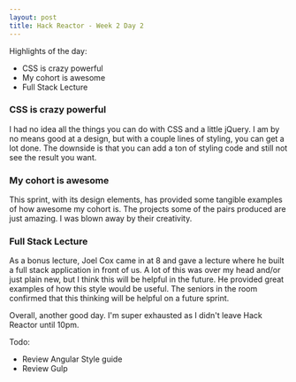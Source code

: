 ```yaml
---
layout: post
title: Hack Reactor - Week 2 Day 2
---
```


Highlights of the day:

* CSS is crazy powerful
* My cohort is awesome
* Full Stack Lecture

### CSS is crazy powerful

I had no idea all the things you can do with CSS and a little jQuery.  I am by no means good at a design, but with a couple lines of styling, you can get a lot done.  The downside is that you can add a ton of styling code and still not see the result you want.

### My cohort is awesome

This sprint, with its design elements, has provided some tangible examples of how awesome my cohort is.  The projects some of the pairs produced are just amazing.  I was blown away by their creativity.  

### Full Stack Lecture

As a bonus lecture, Joel Cox came in at 8 and gave a lecture where he built a full stack application in front of us.  A lot of this was over my head and/or just plain new, but I think this will be helpful in the future.  He provided great examples of how this style would be useful.  The seniors in the room confirmed that this thinking will be helpful on a future sprint.  

Overall, another good day.  I'm super exhausted as I didn't leave Hack Reactor until 10pm.  

Todo:

* Review Angular Style guide
* Review Gulp